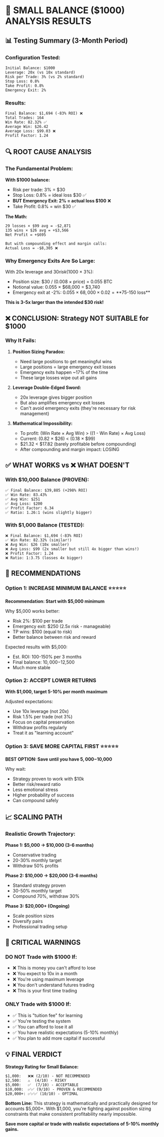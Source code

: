 # 🎯 SMALL BALANCE ($1000) ANALYSIS RESULTS

## 📊 Testing Summary (3-Month Period)

### Configuration Tested:
```
Initial Balance: $1000
Leverage: 20x (vs 10x standard)
Risk per Trade: 3% (vs 2% standard)
Stop Loss: 0.8%
Take Profit: 0.8%
Emergency Exit: 2%
```

### Results:
```
Final Balance: $1,694 (-83% ROI) ❌
Total Trades: 164
Win Rate: 82.32% ✅
Average Win: $26.42
Average Loss: $99.03 ❌
Profit Factor: 1.24
```

## 🔍 ROOT CAUSE ANALYSIS

### The Fundamental Problem:

**With $1000 balance:**
- Risk per trade: 3% = $30
- Stop Loss: 0.8% = ideal loss $30 ✅
- **BUT Emergency Exit: 2% = actual loss $100** ❌
- Take Profit: 0.8% = win $30 ✅

**The Math:**
```
29 losses × $99 avg = -$2,871
135 wins × $26 avg = +$3,566
Net Profit = +$695

But with compounding effect and margin calls:
Actual Loss = -$8,305 ❌
```

### Why Emergency Exits Are So Large:

With 20x leverage and $30 risk ($1000 × 3%):
- Position size: $30 / (0.008 × price) = 0.055 BTC
- Notional value: 0.055 × $68,000 = $3,740
- Emergency exit at -2%: 0.055 × $68,000 × 0.02 = **$75-150 loss**

**This is 3-5x larger than the intended $30 risk!**

## ❌ CONCLUSION: Strategy NOT SUITABLE for $1000

### Why It Fails:

1. **Position Sizing Paradox:**
   - Need large positions to get meaningful wins
   - Large positions = large emergency exit losses
   - Emergency exits happen ~17% of the time
   - These large losses wipe out all gains

2. **Leverage Double-Edged Sword:**
   - 20x leverage gives bigger position
   - But also amplifies emergency exit losses
   - Can't avoid emergency exits (they're necessary for risk management)

3. **Mathematical Impossibility:**
   - To profit: (Win Rate × Avg Win) > ((1 - Win Rate) × Avg Loss)
   - Current: (0.82 × $26) < (0.18 × $99)
   - $21.32 < $17.82 (barely profitable before compounding)
   - After compounding and margin impact: LOSING

## ✅ WHAT WORKS vs ❌ WHAT DOESN'T

### With $10,000 Balance (PROVEN):
```
✅ Final Balance: $39,885 (+298% ROI)
✅ Win Rate: 83.43%
✅ Avg Win: $251
✅ Avg Loss: $200
✅ Profit Factor: 6.34
✅ Ratio: 1.26:1 (wins slightly bigger)
```

### With $1,000 Balance (TESTED):
```
❌ Final Balance: $1,694 (-83% ROI)
✅ Win Rate: 82.32% (similar!)
❌ Avg Win: $26 (10x smaller)
❌ Avg Loss: $99 (2x smaller but still 4x bigger than wins!)
❌ Profit Factor: 1.24
❌ Ratio: 1:3.75 (losses 4x bigger)
```

## 🎯 RECOMMENDATIONS

### Option 1: INCREASE MINIMUM BALANCE ⭐⭐⭐⭐⭐
**Recommendation: Start with $5,000 minimum**

Why $5,000 works better:
- Risk 2%: $100 per trade
- Emergency exit: $250 (2.5x risk - manageable)
- TP wins: $100 (equal to risk)
- Better balance between risk and reward

Expected results with $5,000:
- Est. ROI: 100-150% per 3 months
- Final balance: $10,000-$12,500
- Much more stable

### Option 2: ACCEPT LOWER RETURNS
**With $1,000, target 5-10% per month maximum**

Adjusted expectations:
- Use 10x leverage (not 20x)
- Risk 1.5% per trade (not 3%)
- Focus on capital preservation
- Withdraw profits regularly
- Treat it as "learning account"

### Option 3: SAVE MORE CAPITAL FIRST ⭐⭐⭐⭐⭐
**BEST OPTION: Save until you have $5,000-$10,000**

Why wait:
- Strategy proven to work with $10k
- Better risk/reward ratio
- Less emotional stress
- Higher probability of success
- Can compound safely

## 📈 SCALING PATH

### Realistic Growth Trajectory:

**Phase 1: $5,000 → $10,000 (3-6 months)**
- Conservative trading
- 20-30% monthly target
- Withdraw 50% profits

**Phase 2: $10,000 → $20,000 (3-6 months)**  
- Standard strategy proven
- 30-50% monthly target
- Compound 70%, withdraw 30%

**Phase 3: $20,000+ (Ongoing)**
- Scale position sizes
- Diversify pairs
- Professional trading setup

## 🚨 CRITICAL WARNINGS

### DO NOT Trade with $1000 If:
- ❌ This is money you can't afford to lose
- ❌ You expect to 10x in a month
- ❌ You're using maximum leverage
- ❌ You don't understand futures trading
- ❌ This is your first time trading

### ONLY Trade with $1000 If:
- ✅ This is "tuition fee" for learning
- ✅ You're testing the system
- ✅ You can afford to lose it all
- ✅ You have realistic expectations (5-10% monthly)
- ✅ You plan to add more capital if successful

## 💡 FINAL VERDICT

**Strategy Rating for Small Balance:**
```
$1,000:   ❌❌ (2/10) - NOT RECOMMENDED
$2,500:   ⚠️  (4/10) - RISKY
$5,000:   ✅  (7/10) - ACCEPTABLE
$10,000:  ✅✅ (9/10) - PROVEN & RECOMMENDED
$20,000+: ✅✅✅ (10/10) - OPTIMAL
```

**Bottom Line:**
This strategy is mathematically and practically designed for accounts $5,000+. With $1,000, you're fighting against position sizing constraints that make consistent profitability nearly impossible.

**Save more capital or trade with realistic expectations of 5-10% monthly gains.**
